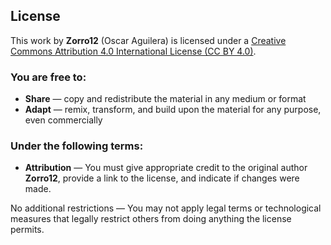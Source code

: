 ## License

This work by **Zorro12** (Oscar Aguilera) is licensed under a [Creative Commons Attribution 4.0 International License (CC BY 4.0)](https://creativecommons.org/licenses/by/4.0/).

### You are free to:
- **Share** — copy and redistribute the material in any medium or format
- **Adapt** — remix, transform, and build upon the material for any purpose, even commercially

### Under the following terms:
- **Attribution** — You must give appropriate credit to the original author **Zorro12**, provide a link to the license, and indicate if changes were made.

No additional restrictions — You may not apply legal terms or technological measures that legally restrict others from doing anything the license permits.
